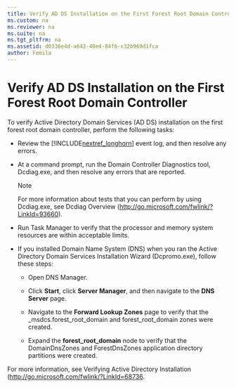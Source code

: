```yaml
---
title: Verify AD DS Installation on the First Forest Root Domain Controller
ms.custom: na
ms.reviewer: na
ms.suite: na
ms.tgt_pltfrm: na
ms.assetid: d0336e4d-a643-40e4-84f6-c32b969d1fca
author: Femila
---
```

# Verify AD DS Installation on the First Forest Root Domain Controller
To verify Active Directory Domain Services \(AD DS\) installation on the first forest root domain controller, perform the following tasks:  
  
-   Review the [!INCLUDE[nextref_longhorn](../Token/nextref_longhorn_md.md)] event log, and then resolve any errors.  
  
-   At a command prompt, run the Domain Controller Diagnostics tool, Dcdiag.exe, and then resolve any errors that are reported.  
  
    > [!NOTE]  
    > For more information about tests that you can perform by using Dcdiag.exe, see Dcdiag Overview \([http:\/\/go.microsoft.com\/fwlink\/?LinkId\=93660](http://go.microsoft.com/fwlink/?LinkId=93660)\).  
  
-   Run Task Manager to verify that the processor and memory system resources are within acceptable limits.  
  
-   If you installed Domain Name System \(DNS\) when you ran the Active Directory Domain Services Installation Wizard \(Dcpromo.exe\), follow these steps:  
  
    -   Open DNS Manager.  
  
    -   Click **Start**, click **Server Manager**, and then navigate to the **DNS Server** page.  
  
    -   Navigate to the **Forward Lookup Zones** page to verify that the \_msdcs.forest\_root\_domain and forest\_root\_domain zones were created.  
  
    -   Expand the **forest\_root\_domain** node to verify that the DomainDnsZones and ForestDnsZones application directory partitions were created.  
  
For more information, see Verifying Active Directory Installation \([http:\/\/go.microsoft.com\/fwlink\/?LinkId\=68736](http://go.microsoft.com/fwlink/?LinkId=68736).  
  
